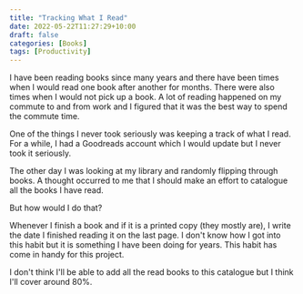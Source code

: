```yaml
---
title: "Tracking What I Read"
date: 2022-05-22T11:27:29+10:00
draft: false
categories: [Books]
tags: [Productivity]
---
```


I have been reading books since many years and there have been times when I would read one book after another for months. There were also times when I would not pick up a book. A lot of reading happened on my commute to and from work and I figured that it was the best way to spend the commute time.

One of the things I never took seriously was keeping a track of what I read. For a while, I had a Goodreads account which I would update but I never took it seriously.

The other day I was looking at my library and randomly flipping through books. A thought occurred to me that I should make an effort to catalogue all the books I have read.

But how would I do that?

Whenever I finish a book and if it is a printed copy (they mostly are), I write the date I finished reading it on the last page. I don't know how I got into this habit but it is something I have been doing for years. This habit has come in handy for this project.

I don't think I'll be able to add all the read books to this catalogue but I think I'll cover around 80%.
